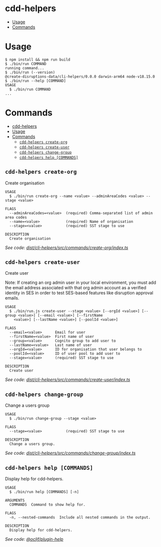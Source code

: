 # cdd-helpers

<!-- toc -->

-   [Usage](#usage)
-   [Commands](#commands)
<!-- tocstop -->

# Usage

<!-- usage -->

```sh-session
$ npm install && npm run build
$ ./bin/run COMMAND
running command...
$ ./bin/run (--version)
@create-disruptions-data/cli-helpers/0.0.0 darwin-arm64 node-v18.15.0
$ ./bin/run --help [COMMAND]
USAGE
  $ ./bin/run COMMAND
...
```

<!-- usagestop -->

# Commands

<!-- commands -->

- [cdd-helpers](#cdd-helpers)
- [Usage](#usage)
- [Commands](#commands)
  - [`cdd-helpers create-org`](#cdd-helpers-create-org)
  - [`cdd-helpers create-user`](#cdd-helpers-create-user)
  - [`cdd-helpers change-group`](#cdd-helpers-change-group)
  - [`cdd-helpers help [COMMANDS]`](#cdd-helpers-help-commands)

## `cdd-helpers create-org`

Create organisation

```
USAGE
  $ ./bin/run create-org --name <value> --adminAreaCodes <value> --stage <value>

FLAGS
  --adminAreaCodes=<value>  (required) Comma-separated list of admin area codes
  --name=<value>            (required) Name of organisation
  --stage=<value>           (required) SST stage to use

DESCRIPTION
  Create organisation
```

_See code: [dist/cli-helpers/src/commands/create-org/index.ts](https://github.com/Department-for-Transport-Disruptions/create-disruptions-data/blob/v0.0.0/dist/cli-helpers/src/commands/create-org/index.ts)_

## `cdd-helpers create-user`

Create user

Note: If creating an org admin user in your local environment, you must add the email address associated with that org admin account as a verified identity in SES in order to test SES-based features like disruption approval emails.

```
USAGE
  $ ./bin/run.js create-user --stage <value> [--orgId <value>] [--group <value>] [--email <value>] [--firstName
    <value>] [--lastName <value>] [--poolId <value>]

FLAGS
  --email=<value>      Email for user
  --firstName=<value>  First name of user
  --group=<value>      Cognito group to add user to
  --lastName=<value>   Last name of user
  --orgId=<value>      ID for organisation that user belongs to
  --poolId=<value>     ID of user pool to add user to
  --stage=<value>      (required) SST stage to use

DESCRIPTION
  Create user
```

_See code: [dist/cli-helpers/src/commands/create-user/index.ts](https://github.com/Department-for-Transport-Disruptions/create-disruptions-data/blob/v0.0.0/dist/cli-helpers/src/commands/create-user/index.ts)_

## `cdd-helpers change-group`

Change a users group

```
USAGE
  $ ./bin/run change-group --stage <value>

FLAGS
  --stage=<value>           (required) SST stage to use

DESCRIPTION
  Change a users group.
```

_See code: [dist/cli-helpers/src/commands/change-group/index.ts](https://github.com/Department-for-Transport-Disruptions/create-disruptions-data/blob/v0.0.0/dist/cli-helpers/src/commands/change-group/index.ts)_

## `cdd-helpers help [COMMANDS]`

Display help for cdd-helpers.

```
USAGE
  $ ./bin/run help [COMMANDS] [-n]

ARGUMENTS
  COMMANDS  Command to show help for.

FLAGS
  -n, --nested-commands  Include all nested commands in the output.

DESCRIPTION
  Display help for cdd-helpers.
```

_See code: [@oclif/plugin-help](https://github.com/oclif/plugin-help/blob/v5.2.9/src/commands/help.ts)_

<!-- commandsstop -->

